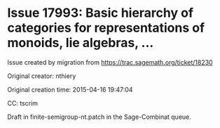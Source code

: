 # Issue 17993: Basic hierarchy of categories for representations of monoids, lie algebras, ...

Issue created by migration from https://trac.sagemath.org/ticket/18230

Original creator: nthiery

Original creation time: 2015-04-16 19:47:04

CC:  tscrim

Draft in finite-semigroup-nt.patch in the Sage-Combinat queue.
